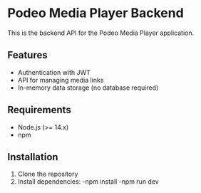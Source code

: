 # Podeo Media Player Backend

This is the backend API for the Podeo Media Player application.

## Features

- Authentication with JWT
- API for managing media links
- In-memory data storage (no database required)

## Requirements

- Node.js (>= 14.x)
- npm

## Installation

1. Clone the repository
2. Install dependencies:
   -npm install
   -npm run dev

